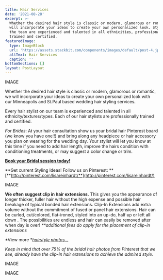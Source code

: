 ```yaml
---
title: Hair Services
date: '2021-08-28'
excerpt: >-
  Whether the desired hair style is classic or modern, glamorous or romantic, we
  will incorporate your ideas to create your own personalized look. Stylist on
  the team are experienced and talented in all ethnicities, professionally
  trained and certified.
featuredImage:
  type: ImageBlock
  url: 'https://assets.stackbit.com/components/images/default/post-4.jpeg'
  altText: Hair Services
  caption: ''
bottomSections: []
layout: PostLayout
---
```

IMAGE

Whether the desired hair style is classic or modern, glamorous or romantic, we will incorporate your ideas to create your own personalized look with our Minneapolis and St.Paul based wedding hair styling services.

Every hair stylist on our team is experienced and talented in all ethnicity/textures/types. Each of our hair stylists are professionally trained and certified.

*For Brides*: At your hair consultation show us your bridal hair Pinterest board (we know you have one!!) and bring along any headpiece or hair accessory you plan on wearing for the wedding day. Your stylist will let you know at this time if you need to add hair length, improve the hairs condition with conditioning treatments, or may suggest a color change or trim.

[**Book your Bridal session today!**](/contact)

**Get current Styling Ideas! Follow us on Pinterest: **[**http://pinterest.com/lisareinhardt/**](http://pinterest.com/lisareinhardt/)

IMAGE

**We often suggest clip in hair extensions.** This gives you the appearance of longer thicker, fuller hair without the high expense and possible hair breakage of typical bonded hair extensions. Clip-In Extensions add extra volume without the commitment of fused or panel hair extensions. Hair can be curled, cut/colored, flat-ironed, styled into an up-do, half up or left all down . The possibilities are endless and hair can easily be removed after when day is over! *\*\*additional fees do apply for the placement of clip-in extensions*

*View more *[*hairstyle photos…*](/blog/bridal-makeup-hair-artistry-photos)

*Keep in mind that over 75% of the bridal hair photos from Pinterest that we see, already have the clip-in hair extensions to achieve the admired style.*

IMAGE

IMAGE

